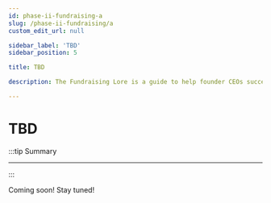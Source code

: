 ```yaml
---
id: phase-ii-fundraising-a
slug: /phase-ii-fundraising/a
custom_edit_url: null

sidebar_label: 'TBD'
sidebar_position: 5

title: TBD

description: The Fundraising Lore is a guide to help founder CEOs successfully raise early-stage VC financing from Silicon Valley investors.

---
```


# TBD

:::tip Summary

****

:::

Coming soon! Stay tuned!